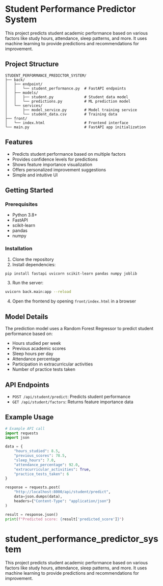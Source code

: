 # Student Performance Predictor System

This project predicts student academic performance based on various factors like study hours, attendance, sleep patterns, and more. It uses machine learning to provide predictions and recommendations for improvement.

## Project Structure

```
STUDENT_PERFORMANCE_PREDICTOR_SYSTEM/
├── back/
│   ├── endpoint/
│   │   └── student_performance.py  # FastAPI endpoints
│   ├── models/
│   │   ├── student.py              # Student data model
│   │   └── predictions.py          # ML prediction model
│   └── services/
│       ├── model_service.py        # Model training service
│       └── student_data.csv        # Training data
├── front/
│   └── index.html                  # Frontend interface
└── main.py                         # FastAPI app initialization
```

## Features

- Predicts student performance based on multiple factors
- Provides confidence levels for predictions
- Shows feature importance visualization
- Offers personalized improvement suggestions
- Simple and intuitive UI

## Getting Started

### Prerequisites

- Python 3.8+
- FastAPI
- scikit-learn
- pandas
- numpy

### Installation

1. Clone the repository
2. Install dependencies:

```bash
pip install fastapi uvicorn scikit-learn pandas numpy joblib
```

3. Run the server:

```bash
uvicorn back.main:app --reload
```

4. Open the frontend by opening `front/index.html` in a browser

## Model Details

The prediction model uses a Random Forest Regressor to predict student performance based on:

- Hours studied per week
- Previous academic scores
- Sleep hours per day
- Attendance percentage
- Participation in extracurricular activities
- Number of practice tests taken

## API Endpoints

- `POST /api/student/predict`: Predicts student performance
- `GET /api/student/factors`: Returns feature importance data

## Example Usage

```python
# Example API call
import requests
import json

data = {
    "hours_studied": 8.5,
    "previous_scores": 78.5,
    "sleep_hours": 7.0,
    "attendance_percentage": 92.0,
    "extracurricular_activities": True,
    "practice_tests_taken": 6
}

response = requests.post(
    "http://localhost:8000/api/student/predict", 
    data=json.dumps(data),
    headers={"Content-Type": "application/json"}
)

result = response.json()
print(f"Predicted score: {result['predicted_score']}")
```

# student_performance_predictor_system
This project predicts student academic performance based on various factors like study hours, attendance, sleep patterns, and more. It uses machine learning to provide predictions and recommendations for improvement.
